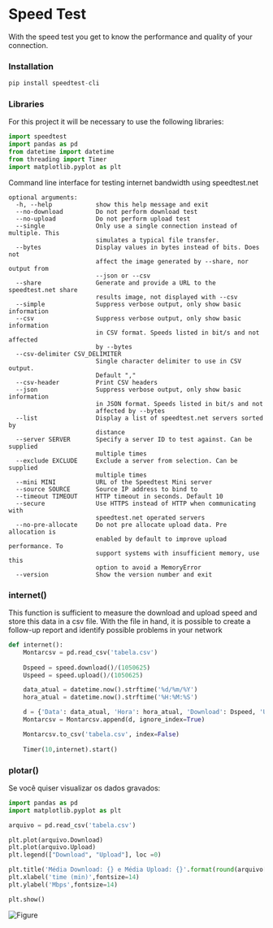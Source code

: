 # Speed Test

With the speed test you get to know the performance and quality of your connection. 

### Installation
```Python
pip install speedtest-cli
```
### Libraries
For this project it will be necessary to use the following libraries:
```Python
import speedtest
import pandas as pd
from datetime import datetime
from threading import Timer
import matplotlib.pyplot as plt
```
Command line interface for testing internet bandwidth using speedtest.net
```
optional arguments:
  -h, --help            show this help message and exit
  --no-download         Do not perform download test
  --no-upload           Do not perform upload test
  --single              Only use a single connection instead of multiple. This
                        simulates a typical file transfer.
  --bytes               Display values in bytes instead of bits. Does not
                        affect the image generated by --share, nor output from
                        --json or --csv
  --share               Generate and provide a URL to the speedtest.net share
                        results image, not displayed with --csv
  --simple              Suppress verbose output, only show basic information
  --csv                 Suppress verbose output, only show basic information
                        in CSV format. Speeds listed in bit/s and not affected
                        by --bytes
  --csv-delimiter CSV_DELIMITER
                        Single character delimiter to use in CSV output.
                        Default ","
  --csv-header          Print CSV headers
  --json                Suppress verbose output, only show basic information
                        in JSON format. Speeds listed in bit/s and not
                        affected by --bytes
  --list                Display a list of speedtest.net servers sorted by
                        distance
  --server SERVER       Specify a server ID to test against. Can be supplied
                        multiple times
  --exclude EXCLUDE     Exclude a server from selection. Can be supplied
                        multiple times
  --mini MINI           URL of the Speedtest Mini server
  --source SOURCE       Source IP address to bind to
  --timeout TIMEOUT     HTTP timeout in seconds. Default 10
  --secure              Use HTTPS instead of HTTP when communicating with
                        speedtest.net operated servers
  --no-pre-allocate     Do not pre allocate upload data. Pre allocation is
                        enabled by default to improve upload performance. To
                        support systems with insufficient memory, use this
                        option to avoid a MemoryError
  --version             Show the version number and exit
```
### internet()
This function is sufficient to measure the download and upload speed and store this data in a csv file. With the file in hand, it is possible to create a follow-up report and identify possible problems in your network
```Python
def internet():
    Montarcsv = pd.read_csv('tabela.csv')
    
    Dspeed = speed.download()/(1050625)
    Uspeed = speed.upload()/(1050625)

    data_atual = datetime.now().strftime('%d/%m/%Y')
    hora_atual = datetime.now().strftime('%H:%M:%S')

    d = {'Data': data_atual, 'Hora': hora_atual, 'Download': Dspeed, 'Upload': Uspeed}
    Montarcsv = Montarcsv.append(d, ignore_index=True)

    Montarcsv.to_csv('tabela.csv', index=False)
    
    Timer(10,internet).start()
```
### plotar()
Se você quiser visualizar os dados gravados:
```Python
import pandas as pd
import matplotlib.pyplot as plt

arquivo = pd.read_csv('tabela.csv')

plt.plot(arquivo.Download)
plt.plot(arquivo.Upload)
plt.legend(["Download", "Upload"], loc =0)

plt.title('Média Download: {} e Média Upload: {}'.format(round(arquivo['Download'].mean(),2), round(arquivo['Upload'].mean(),2)))
plt.xlabel('time (min)',fontsize=14)
plt.ylabel('Mbps',fontsize=14)

plt.show()
```
![Figure](https://user-images.githubusercontent.com/53547474/114285622-013f5400-9a2f-11eb-8503-15888ce6aee2.png)

